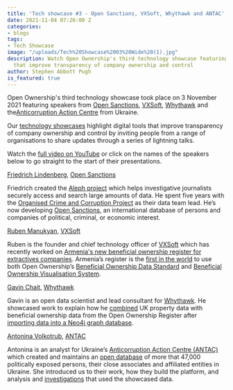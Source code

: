 ```yaml
---
title: 'Tech showcase #3 - Open Sanctions, VXSoft, Whythawk and ANTAC'
date: 2021-11-04 07:26:00 Z
categories:
- blogs
tags:
- Tech Showcase
image: "/uploads/Tech%20Showcase%2003%20Wide%20(1).jpg"
description: Watch Open Ownership's third technology showcase featuring digital tools
  that improve transparency of company ownership and control
author: Stephen Abbott Pugh
is_featured: true
---
```


Open Ownership's third technology showcase took place on 3 November 2021 featuring speakers from [Open Sanctions](https://opensanctions.org/), [VXSoft](https://www.vxsoft.com/en/), [Whythawk](https://whythawk.com/) and the[Anticorruption Action Centre](https://antac.org.ua/en/) from Ukraine.

Our [technology showcases](https://youtube.com/playlist?list=PLQZZJO_w_YX2M2_nl1CsOFTNbURNY0TIJ) highlight digital tools that improve transparency of company ownership and control by inviting people from a range of organisations to share updates through a series of lightning talks.

Watch the [full video on YouTube](https://www.youtube.com/watch?v=kZQJiaJNkuw) or click on the names of the speakers below to go straight to the start of their presentations.

[Friedrich Lindenberg](https://www.youtube.com/watch?v=kZQJiaJNkuw&t=174s), [Open Sanctions](https://opensanctions.org/)

Friedrich created the [Aleph project](https://docs.alephdata.org/) which helps investigative journalists securely access and search large amounts of data. He spent five years with the [Organised Crime and Corruption Project](https://www.occrp.org/en) as their data team lead. He’s now developing [Open Sanctions](https://opensanctions.org/), an international database of persons and companies of political, criminal, or economic interest.

[Ruben Manukyan](https://www.youtube.com/watch?v=kZQJiaJNkuw&t=1550s), [VXSoft](https://www.vxsoft.com/en/)

Ruben is the founder and chief technology officer of [VXSoft](https://www.vxsoft.com/en/) which has recently worked on [Armenia's new beneficial ownership register for extractives companies](https://www.e-register.am/en/companies/1340197/declaration/c51e08a7-6fdb-4ab7-a55c-c74a68a8f54c). Armenia’s register is the [first in the world](https://www.openownership.org/blogs/armenia-and-latvia-become-first-countries-to-publish-data-in-line-with-the-beneficial-ownership-data-standard/) to use both Open Ownership’s [Beneficial Ownership Data Standard](https://standard.openownership.org/en/0.2.0/) and [Beneficial Ownership Visualisation System](https://www.openownership.org/visualisation/).

[Gavin Chait](https://www.youtube.com/watch?v=kZQJiaJNkuw&t=3103s), [Whythawk](https://whythawk.com/)

Gavin is an open data scientist and lead consultant for [Whythawk](https://whythawk.com/). He showcased work to explain how he [combined](https://whyqd.readthedocs.io/en/latest/) UK property data with beneficial ownership data from the Open Ownership Register after [importing data into a Neo4j graph database](https://github.com/turukawa/coding-notes/blob/master/Open%20Ownership%20and%20Neo4j%20Setup.ipynb).

[Antonina Volkotrub](https://www.youtube.com/watch?v=kZQJiaJNkuw&t=5082s), [ANTAC](https://antac.org.ua/en/)

Antonina is an analyst for Ukraine’s [Anticorruption Action Centre (ANTAC)](https://antac.org.ua/en/) which created and maintains an [open database](https://pep.org.ua/en/) of more that 47,000 politically exposed persons, their close associates and affiliated entities in Ukraine. She introduced us to their work, how they build the platform, and analysis and [investigations](https://project.liga.net/projects/beneficiar/index_en.html) that used the showcased data.